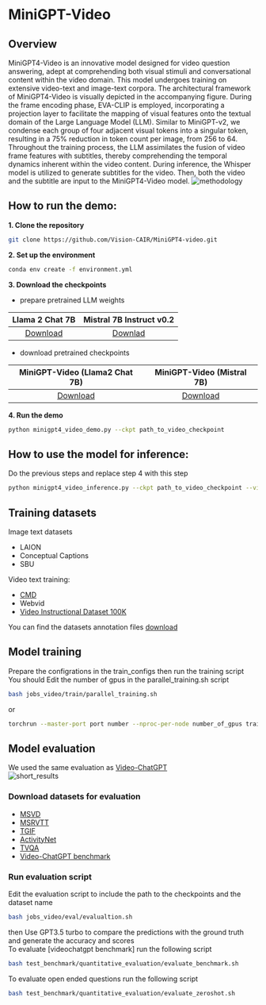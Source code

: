 # MiniGPT-Video
<!-- technical report link  -->
<!-- demo link  -->
## Overview
MiniGPT4-Video is an innovative model designed for video question answering, adept at comprehending both visual stimuli and conversational content within the video domain. This model undergoes training on extensive video-text and image-text corpora. The architectural framework of MiniGPT4-Video is visually depicted in the accompanying figure. During the frame encoding phase, EVA-CLIP is employed, incorporating a projection layer to facilitate the mapping of visual features onto the textual domain of the Large Language Model (LLM). Similar to MiniGPT-v2, we condense each group of four adjacent visual tokens into a singular token, resulting in a 75% reduction in token count per image, from 256 to 64. Throughout the training process, the LLM assimilates the fusion of video frame features with subtitles, thereby comprehending the temporal dynamics inherent within the video content. During inference, the Whisper model is utilized to generate subtitles for the video. Then, both the video and the subtitle are input to the MiniGPT4-Video model.
![methodology](repo_imgs/short_video_figure_new.jpg)

## How to run the demo: 
**1. Clone the repository** <br>
```bash
git clone https://github.com/Vision-CAIR/MiniGPT4-video.git
```
**2. Set up the environment** <br>
```bash
conda env create -f environment.yml
```
**3. Download the checkpoints**

+ prepare pretrained LLM weights

|                            Llama 2 Chat 7B                             |                                           Mistral 7B Instruct v0.2                  |
:------------------------------------------------------------------------------------------------:|:----------------------------------------------------------------------------------------------:
| [Download](https://huggingface.co/meta-llama/Llama-2-7b-chat-hf/tree/main) | [Downlad](https://huggingface.co/mistralai/Mistral-7B-Instruct-v0.2) |

+ download pretrained checkpoints

| MiniGPT-Video (Llama2 Chat 7B) | MiniGPT-Video (Mistral 7B) |
:------------------------------------------------------------------------------------------------:|:----------------------------------------------------------------------------------------------:
| [Download](https://huggingface.co/Vision-CAIR/MiniGPT4-Video/blob/main/checkpoints/video_llama_checkpoint_best.pth) | [Download](https://huggingface.co/Vision-CAIR/MiniGPT4-Video/blob/main/checkpoints/video_mistral_all_checkpoint_last.pth) |

**4. Run the demo** <br>
```bash
python minigpt4_video_demo.py --ckpt path_to_video_checkpoint
```
## How to use the model for inference:
Do the previous steps and replace step 4 with this step 
```bash
python minigpt4_video_inference.py --ckpt path_to_video_checkpoint --video_path path_to_video --question "Your question here" 
```
## Training datasets

Image text datasets<br>
+ LAION <br>
+ Conceptual Captions <br>
+ SBU <br>

Video text training:<br>

+ [CMD](https://www.robots.ox.ac.uk/~vgg/data/condensed-movies/) <br>
+ Webvid <br> <!-- -[Webvid](https://huggingface.co/datasets/TempoFunk/webvid-10M?row=2)  -->
+ [Video Instructional Dataset 100K](https://huggingface.co/datasets/MBZUAI/VideoInstruct-100K) <br>

You can find the datasets annotation files [download](https://huggingface.co/Vision-CAIR/MiniGPT4-Video/tree/main/datasets) <br>

## Model training
Prepare the configrations in the train_configs then run the training script <br>
You should Edit the number of gpus in the parallel_training.sh script
```bash
bash jobs_video/train/parallel_training.sh 
```
or 
``` bash
torchrun --master-port port number --nproc-per-node number_of_gpus train.py --job_name "job_name" --cfg-path "train cfg_path"
```

## Model evaluation
We used the same evaluation as [Video-ChatGPT](https://mbzuai-oryx.github.io/Video-ChatGPT/)<br>
![short_results](repo_imgs/short_results.PNG)

### Download datasets for evaluation
+ [MSVD](https://www.cs.utexas.edu/users/ml/clamp/videoDescription/) <br>
+ [MSRVTT](https://cove.thecvf.com/datasets/839) <br>
+ [TGIF](https://github.com/YunseokJANG/tgif-qa/blob/master/dataset/README.md) <br>
+ [ActivityNet](https://mbzuaiac-my.sharepoint.com/:u:/g/personal/hanoona_bangalath_mbzuai_ac_ae/ESa302OCJMNHsMk7wuBbQc8BZH5CqlcdCWiSpXynQZDfAQ?e=CrOPbm) <br>
+ [TVQA](https://tvqa.cs.unc.edu/) <br>
+ [Video-ChatGPT benchmark](https://mbzuai-oryx.github.io/Video-ChatGPT/) <br>

### Run evaluation script
Edit the evaluation script to include the path to the checkpoints and the dataset name 
```bash
bash jobs_video/eval/evalualtion.sh
```
then Use GPT3.5 turbo to compare the predictions with the ground truth and generate the accuracy and scores <br>
To evaluate [videochatgpt benchmark] run the following script <br>
```bash
bash test_benchmark/quantitative_evaluation/evaluate_benchmark.sh
```
To evaluate open ended questions run the following script <br>
```bash
bash test_benchmark/quantitative_evaluation/evaluate_zeroshot.sh
```
